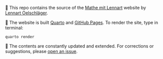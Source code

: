 
👋 This repo contains the source of the [Mathe mit Lennart](https://loelschlaeger.de/mathe-mit-lennart/) website by [Lennart Oelschläger](https://loelschlaeger.de).

👷 The website is built [Quarto](https://quarto.org//) and [GitHub Pages](https://pages.github.com/). To render the site, type in terminal:

```
quarto render
```

🐣 The contents are constantly updated and extended. For corrections or suggestions, please [open an issue](https://github.com/loelschlaeger/mathe-mit-lennart/issues/new).


